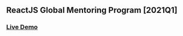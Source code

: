 ## ReactJS Global Mentoring Program [2021Q1]

### [Live Demo](https://yrakova-spa-movies.netlify.app "Heading link")
